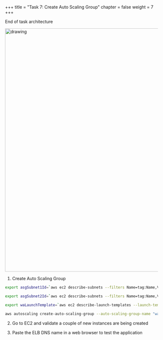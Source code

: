 +++ 
title = "Task 7: Create Auto Scaling Group"
chapter = false 
weight = 7
+++

End of task architecture

<img src="../images/lab2-task7.png" alt="drawing" width="800"/>

1. Create Auto Scaling Group

```sh
export asgSubnet1Id=`aws ec2 describe-subnets --filters Name=tag:Name,Values=wa-private-subnet-1 --query 'Subnets[*].SubnetId' --output text --region us-west-2`

export asgSubnet2Id=`aws ec2 describe-subnets --filters Name=tag:Name,Values=wa-private-subnet-2 --query 'Subnets[*].SubnetId' --output text --region us-west-2`

export waLaunchTemplate=`aws ec2 describe-launch-templates --launch-template-names waLaunchTemplate --query 'LaunchTemplates[*].LaunchTemplateId' --output text --region us-west-2`

aws autoscaling create-auto-scaling-group --auto-scaling-group-name "waAutoscaleGroup" --launch-template LaunchTemplateId=$waLaunchTemplate --min-size "2" --max-size "4" --target-group-arns $waTg --vpc-zone-identifier "$asgSubnet1Id,$asgSubnet2Id"
```

2. Go to EC2 and validate a couple of new instances are being created

3. Paste the ELB DNS name in a web browser to test the application


